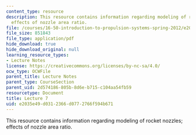 ```yaml
---
content_type: resource
description: This resource contains information regarding modeling of rocket nozzles;
  effects of nozzle area ratio.
file: /courses/16-50-introduction-to-propulsion-systems-spring-2012/e2035e49d0312366d0772766f594b671_MIT16_50S12_lec7.pdf
file_size: 851843
file_type: application/pdf
hide_download: true
hide_download_original: null
learning_resource_types:
- Lecture Notes
license: https://creativecommons.org/licenses/by-nc-sa/4.0/
ocw_type: OCWFile
parent_title: Lecture Notes
parent_type: CourseSection
parent_uid: 2d574186-805b-8d6e-b715-c104aa54fb59
resourcetype: Document
title: Lecture 7
uid: e2035e49-d031-2366-d077-2766f594b671
---
```

This resource contains information regarding modeling of rocket nozzles; effects of nozzle area ratio.